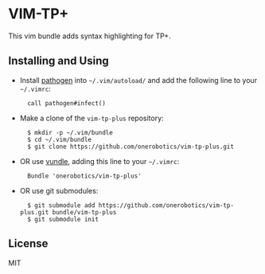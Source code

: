 # VIM-TP+

This vim bundle adds syntax highlighting for TP+.

## Installing and Using

- Install [pathogen](http://www.vim.org/scripts/script.php?script_id=2332) into `~/.vim/autoload/` and add the
   following line to your `~/.vimrc`:

        call pathogen#infect()

- Make a clone of the `vim-tp-plus` repository:

        $ mkdir -p ~/.vim/bundle
        $ cd ~/.vim/bundle
        $ git clone https://github.com/onerobotics/vim-tp-plus.git

- OR use [vundle](https://github.com/gmarik/vundle), adding this line to your `~/.vimrc`:

        Bundle 'onerobotics/vim-tp-plus'

- OR use git submodules:

        $ git submodule add https://github.com/onerobotics/vim-tp-plus.git bundle/vim-tp-plus
        $ git submodule init

## License ##

MIT

